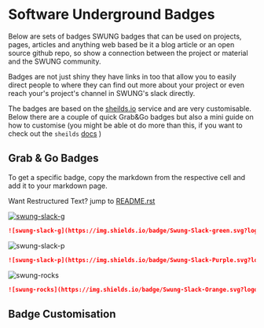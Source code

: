 # Software Underground Badges

Below are sets of badges SWUNG badges that can be used on projects, pages, articles and anything web based be it a blog article or an open source github repo, so show a connection between the project or material and the SWUNG community.

Badges are not just shiny they have links in too that allow you to easily direct people to where they can find out more about your project or even reach your's project's channel in SWUNG's slack directly. 

The badges are based on the [sheilds.io]() service and are very customisable. Below there are a couple of quick Grab&Go badges but also a mini guide on how to customise (you might be able ot do more than this, if you want to check out the `sheilds` [docs]() )


## Grab & Go Badges

To get a specific badge, copy the markdown from the respective cell and add it to your markdown page.

Want Restructured Text? jump to [README.rst](README.rst)

[![swung-slack-g](https://img.shields.io/badge/Swung-Slack-green.svg?logo=data%3Aimage%2Fpng%3Bbase64%2CiVBORw0KGgoAAAANSUhEUgAAABoAAAAaCAYAAACpSkzOAAAABmJLR0QA%2FwD%2FAP%2BgvaeTAAAACXBIWXMAAA7DAAAOwwHHb6hkAAAAB3RJTUUH5AYaFSENGSa5qgAABmZJREFUSMeFlltsVNcVhr%2B1z5m7Zzy%2BxaBwcQrGQOpgCAkKtSBQIqJepKhPBULpQ6sKBVWVKqXtSy%2BR0qYXqa2qRmlDCzjBEZGKUCK1TWqlNiGIEKDQBtf4Fki4OIxnxrex53LOXn2YwbjEtOvlHG3tvX%2Btf%2B21%2Fl%2BYJ1QVEbn1vwLYBWwCVgG1lW0ZoA%2FoAQ6LSP%2BdZ%2BeGzAMiIqK%2Bem0GpxNYVeBj3j2b4NCfM2QnfAAaa11al4fZuCZK24owQJ9v%2BbLryIVbd9wVSNUaEWNVtQPYfXHmAD0T32ZJeBM1Q8d0zzMDUpMwAFgLJU%2BxClURw9NfqedLWxMAHSKyR1WNiNhPAM0B6c%2FbdPORTLuOeUMSNkmMBHgyeo32bwwRDMh8bDM%2BZVl0j6uvPrdYknFnSESWzwUzt%2BkyVlUHx7zh5j%2BmPkXBjosjLkWdominiMQ%2BoiEZxuq8OFRXGXJ5K5%2Fde5nha8VlqjooIlZVBcBUiqeqemjGppd1ptfhSpS8pmmN7GVf4whPNY4Di9m%2BMcR03nK3sBbCQeFbv7gBsExVOyp3l6nz1VtjcM4fTK3Uok5IXtPsrHuPevcBXk8d4dWPX6I%2BsIB9wf1s%2B2Y%2FVbFynUIBIeDeplIECiXl5Iv3kbLogogRgbWukfNumT%2FnlYszBxj3hwXg0cQvqXcfYNu5tVyYPE%2B1G8dXn%2BfW72fH49U8sSlOPGr4SccoF4cKs3WzFrY%2BFCMUNmz%2Ba0aeWR1l15JwJ7DaVPpk1YnJ7xIxtQRNjDXRvTx%2F9ef0Tl0g6SYQhAlvmkH%2Fgv74qUaiTSG8ewJ0%2FGgRK5aG8Cts5ouWDa1RxoDRovK9i9MAq1S12QA7b5ROUdBxBIeQ1ACG49m%2FEXPis7Qk3ChHbx6Qw1dgXVeWB7uyDOctP%2Fx6w2zdrIVIyFCyiq8wXlJOZzyAXQbY%2FGGhC8EAilJ%2BVg7ufxU6IAHeSvewfQEadiDuCr%2B6NE1LU4hwUFAF1xFGRkvEjVDlgiPwVqoEsNkAq0ZKp3EIYrFM2xGm7Uc8u%2FzXjHkTmHIHoCiDM73E3IIsDCtRV3gn7QHQ0hTCt0ooKLw%2FWCAM1AcNISOcHSsBrDRAbc7eQMQBFFciHM18kaZIMz3r%2F0HO5mazytsiw%2FmTtCYiGGCkQlltwkEVjMDVmyUA6oIGR%2BDGjAWoM3f2giHAhH%2BFI5nPsDrWxqWNE9S4tUz5k1S7cQ5df4k9S6qY9JRipXtr4w5WQYH0eHkWrqxy8FTn3AvpmFmIqj%2B76EiQjNfHH1JNWFKc3vABj9V9npw%2FRXfmBNsaoTRnRAQDAgqqMJr1KBWUtUmHaR8WRgzAqAH6FgYexqd4R2Yuns5wcLSFK4U36bj%2FdbbUbGdoZoCi3uS%2Bqtt73TlNWygpqXGfZTGXnKesrwkA9BmgZ0noMZT5R0tQ4hzLfo4rhS46W%2F%2BCAn3T7%2BhDySiWMl2RkHArP8dAesKjPixYVbbUBwB6DHB4QWADIamuHPtkhE0t3ZP7ANhe9zgvXP2dfK0pymRJmQLiEYNW6mEVljYGuDzlkwwaHq51AQ4bERkAetvjP2XCT6H480AJeZsB4N7QYt7OnuSROtRXJV2wNNS4qIJvlbUtERJxhxcv5%2FlNWwygV0QGyzKBv%2FP%2ByFfZXf%2ButoR3UuXcS95mKNgxSjpN3qZZFHwUgFPjx5n2c9wo9ktrtcOZtMeWB2NEw4b2thivPLuIS1M%2BAzmrTy4O4ys7Zv1B5fsnVdWCr7PxYf7vej73ex2YeU1VVY9nu7ShG63vRo%2Fe%2FK1%2B518FbXkjo3OjO1XU2LFRzRZ9VdWDczFQ1VsCOHgpd1G%2FcG6jHrj2vPbn%2BjVdHNfr%2BRH92eXva2MPuvxEQpe%2BHdEnzm%2FQf4%2BrRo%2BldMUbGd393oS2dWU0cDSlw1OequrALVG9Q8rLsquqg2OlzLL2Myu1N5eShgB4CjEnSMSJYrX8Oj0t8UH7NMnX0iSDwmhBWRl3tKs9IcmgGRSRZqtqzFwpL4uWWKvWiMjyZKC24%2F1HbsrLn95Pwk3gCpS0yIw%2Fg6clPC2RLc3QmzvJupoARQsvrItxZmtSkkFz6E6Q%2F2m3PFta44jbCaw%2BO3GK7uybnJs8xfXC1fLYCdTz9NIfsCS0mYVhAHp9ZYdr5J%2F%2F127dxUA2AzuBzRUDWVfZlq4YyG6gs9ImdzWQ%2FwFNRlgCFdG5bAAAAABJRU5ErkJggg%3D%3D)](https://swung.slack.com/)

```markdown
![swung-slack-g](https://img.shields.io/badge/Swung-Slack-green.svg?logo=data%3Aimage%2Fpng%3Bbase64%2CiVBORw0KGgoAAAANSUhEUgAAABoAAAAaCAYAAACpSkzOAAAABmJLR0QA%2FwD%2FAP%2BgvaeTAAAACXBIWXMAAA7DAAAOwwHHb6hkAAAAB3RJTUUH5AYaFSENGSa5qgAABmZJREFUSMeFlltsVNcVhr%2B1z5m7Zzy%2BxaBwcQrGQOpgCAkKtSBQIqJepKhPBULpQ6sKBVWVKqXtSy%2BR0qYXqa2qRmlDCzjBEZGKUCK1TWqlNiGIEKDQBtf4Fki4OIxnxrex53LOXn2YwbjEtOvlHG3tvX%2Btf%2B21%2Fl%2BYJ1QVEbn1vwLYBWwCVgG1lW0ZoA%2FoAQ6LSP%2BdZ%2BeGzAMiIqK%2Bem0GpxNYVeBj3j2b4NCfM2QnfAAaa11al4fZuCZK24owQJ9v%2BbLryIVbd9wVSNUaEWNVtQPYfXHmAD0T32ZJeBM1Q8d0zzMDUpMwAFgLJU%2BxClURw9NfqedLWxMAHSKyR1WNiNhPAM0B6c%2FbdPORTLuOeUMSNkmMBHgyeo32bwwRDMh8bDM%2BZVl0j6uvPrdYknFnSESWzwUzt%2BkyVlUHx7zh5j%2BmPkXBjosjLkWdominiMQ%2BoiEZxuq8OFRXGXJ5K5%2Fde5nha8VlqjooIlZVBcBUiqeqemjGppd1ptfhSpS8pmmN7GVf4whPNY4Di9m%2BMcR03nK3sBbCQeFbv7gBsExVOyp3l6nz1VtjcM4fTK3Uok5IXtPsrHuPevcBXk8d4dWPX6I%2BsIB9wf1s%2B2Y%2FVbFynUIBIeDeplIECiXl5Iv3kbLogogRgbWukfNumT%2FnlYszBxj3hwXg0cQvqXcfYNu5tVyYPE%2B1G8dXn%2BfW72fH49U8sSlOPGr4SccoF4cKs3WzFrY%2BFCMUNmz%2Ba0aeWR1l15JwJ7DaVPpk1YnJ7xIxtQRNjDXRvTx%2F9ef0Tl0g6SYQhAlvmkH%2Fgv74qUaiTSG8ewJ0%2FGgRK5aG8Cts5ouWDa1RxoDRovK9i9MAq1S12QA7b5ROUdBxBIeQ1ACG49m%2FEXPis7Qk3ChHbx6Qw1dgXVeWB7uyDOctP%2Fx6w2zdrIVIyFCyiq8wXlJOZzyAXQbY%2FGGhC8EAilJ%2BVg7ufxU6IAHeSvewfQEadiDuCr%2B6NE1LU4hwUFAF1xFGRkvEjVDlgiPwVqoEsNkAq0ZKp3EIYrFM2xGm7Uc8u%2FzXjHkTmHIHoCiDM73E3IIsDCtRV3gn7QHQ0hTCt0ooKLw%2FWCAM1AcNISOcHSsBrDRAbc7eQMQBFFciHM18kaZIMz3r%2F0HO5mazytsiw%2FmTtCYiGGCkQlltwkEVjMDVmyUA6oIGR%2BDGjAWoM3f2giHAhH%2BFI5nPsDrWxqWNE9S4tUz5k1S7cQ5df4k9S6qY9JRipXtr4w5WQYH0eHkWrqxy8FTn3AvpmFmIqj%2B76EiQjNfHH1JNWFKc3vABj9V9npw%2FRXfmBNsaoTRnRAQDAgqqMJr1KBWUtUmHaR8WRgzAqAH6FgYexqd4R2Yuns5wcLSFK4U36bj%2FdbbUbGdoZoCi3uS%2Bqtt73TlNWygpqXGfZTGXnKesrwkA9BmgZ0noMZT5R0tQ4hzLfo4rhS46W%2F%2BCAn3T7%2BhDySiWMl2RkHArP8dAesKjPixYVbbUBwB6DHB4QWADIamuHPtkhE0t3ZP7ANhe9zgvXP2dfK0pymRJmQLiEYNW6mEVljYGuDzlkwwaHq51AQ4bERkAetvjP2XCT6H480AJeZsB4N7QYt7OnuSROtRXJV2wNNS4qIJvlbUtERJxhxcv5%2FlNWwygV0QGyzKBv%2FP%2ByFfZXf%2ButoR3UuXcS95mKNgxSjpN3qZZFHwUgFPjx5n2c9wo9ktrtcOZtMeWB2NEw4b2thivPLuIS1M%2BAzmrTy4O4ys7Zv1B5fsnVdWCr7PxYf7vej73ex2YeU1VVY9nu7ShG63vRo%2Fe%2FK1%2B518FbXkjo3OjO1XU2LFRzRZ9VdWDczFQ1VsCOHgpd1G%2FcG6jHrj2vPbn%2BjVdHNfr%2BRH92eXva2MPuvxEQpe%2BHdEnzm%2FQf4%2BrRo%2BldMUbGd393oS2dWU0cDSlw1OequrALVG9Q8rLsquqg2OlzLL2Myu1N5eShgB4CjEnSMSJYrX8Oj0t8UH7NMnX0iSDwmhBWRl3tKs9IcmgGRSRZqtqzFwpL4uWWKvWiMjyZKC24%2F1HbsrLn95Pwk3gCpS0yIw%2Fg6clPC2RLc3QmzvJupoARQsvrItxZmtSkkFz6E6Q%2F2m3PFta44jbCaw%2BO3GK7uybnJs8xfXC1fLYCdTz9NIfsCS0mYVhAHp9ZYdr5J%2F%2F127dxUA2AzuBzRUDWVfZlq4YyG6gs9ImdzWQ%2FwFNRlgCFdG5bAAAAABJRU5ErkJggg%3D%3D&link=https://softwareunderground.org/&link=https://swung.slack.com/)
```

![swung-slack-p](https://img.shields.io/badge/Swung-Slack-Purple.svg?logo=data%3Aimage%2Fpng%3Bbase64%2CiVBORw0KGgoAAAANSUhEUgAAABoAAAAaCAYAAACpSkzOAAAABmJLR0QA%2FwD%2FAP%2BgvaeTAAAACXBIWXMAAA7DAAAOwwHHb6hkAAAAB3RJTUUH5AYaFSENGSa5qgAABmZJREFUSMeFlltsVNcVhr%2B1z5m7Zzy%2BxaBwcQrGQOpgCAkKtSBQIqJepKhPBULpQ6sKBVWVKqXtSy%2BR0qYXqa2qRmlDCzjBEZGKUCK1TWqlNiGIEKDQBtf4Fki4OIxnxrex53LOXn2YwbjEtOvlHG3tvX%2Btf%2B21%2Fl%2BYJ1QVEbn1vwLYBWwCVgG1lW0ZoA%2FoAQ6LSP%2BdZ%2BeGzAMiIqK%2Bem0GpxNYVeBj3j2b4NCfM2QnfAAaa11al4fZuCZK24owQJ9v%2BbLryIVbd9wVSNUaEWNVtQPYfXHmAD0T32ZJeBM1Q8d0zzMDUpMwAFgLJU%2BxClURw9NfqedLWxMAHSKyR1WNiNhPAM0B6c%2FbdPORTLuOeUMSNkmMBHgyeo32bwwRDMh8bDM%2BZVl0j6uvPrdYknFnSESWzwUzt%2BkyVlUHx7zh5j%2BmPkXBjosjLkWdominiMQ%2BoiEZxuq8OFRXGXJ5K5%2Fde5nha8VlqjooIlZVBcBUiqeqemjGppd1ptfhSpS8pmmN7GVf4whPNY4Di9m%2BMcR03nK3sBbCQeFbv7gBsExVOyp3l6nz1VtjcM4fTK3Uok5IXtPsrHuPevcBXk8d4dWPX6I%2BsIB9wf1s%2B2Y%2FVbFynUIBIeDeplIECiXl5Iv3kbLogogRgbWukfNumT%2FnlYszBxj3hwXg0cQvqXcfYNu5tVyYPE%2B1G8dXn%2BfW72fH49U8sSlOPGr4SccoF4cKs3WzFrY%2BFCMUNmz%2Ba0aeWR1l15JwJ7DaVPpk1YnJ7xIxtQRNjDXRvTx%2F9ef0Tl0g6SYQhAlvmkH%2Fgv74qUaiTSG8ewJ0%2FGgRK5aG8Cts5ouWDa1RxoDRovK9i9MAq1S12QA7b5ROUdBxBIeQ1ACG49m%2FEXPis7Qk3ChHbx6Qw1dgXVeWB7uyDOctP%2Fx6w2zdrIVIyFCyiq8wXlJOZzyAXQbY%2FGGhC8EAilJ%2BVg7ufxU6IAHeSvewfQEadiDuCr%2B6NE1LU4hwUFAF1xFGRkvEjVDlgiPwVqoEsNkAq0ZKp3EIYrFM2xGm7Uc8u%2FzXjHkTmHIHoCiDM73E3IIsDCtRV3gn7QHQ0hTCt0ooKLw%2FWCAM1AcNISOcHSsBrDRAbc7eQMQBFFciHM18kaZIMz3r%2F0HO5mazytsiw%2FmTtCYiGGCkQlltwkEVjMDVmyUA6oIGR%2BDGjAWoM3f2giHAhH%2BFI5nPsDrWxqWNE9S4tUz5k1S7cQ5df4k9S6qY9JRipXtr4w5WQYH0eHkWrqxy8FTn3AvpmFmIqj%2B76EiQjNfHH1JNWFKc3vABj9V9npw%2FRXfmBNsaoTRnRAQDAgqqMJr1KBWUtUmHaR8WRgzAqAH6FgYexqd4R2Yuns5wcLSFK4U36bj%2FdbbUbGdoZoCi3uS%2Bqtt73TlNWygpqXGfZTGXnKesrwkA9BmgZ0noMZT5R0tQ4hzLfo4rhS46W%2F%2BCAn3T7%2BhDySiWMl2RkHArP8dAesKjPixYVbbUBwB6DHB4QWADIamuHPtkhE0t3ZP7ANhe9zgvXP2dfK0pymRJmQLiEYNW6mEVljYGuDzlkwwaHq51AQ4bERkAetvjP2XCT6H480AJeZsB4N7QYt7OnuSROtRXJV2wNNS4qIJvlbUtERJxhxcv5%2FlNWwygV0QGyzKBv%2FP%2ByFfZXf%2ButoR3UuXcS95mKNgxSjpN3qZZFHwUgFPjx5n2c9wo9ktrtcOZtMeWB2NEw4b2thivPLuIS1M%2BAzmrTy4O4ys7Zv1B5fsnVdWCr7PxYf7vej73ex2YeU1VVY9nu7ShG63vRo%2Fe%2FK1%2B518FbXkjo3OjO1XU2LFRzRZ9VdWDczFQ1VsCOHgpd1G%2FcG6jHrj2vPbn%2BjVdHNfr%2BRH92eXva2MPuvxEQpe%2BHdEnzm%2FQf4%2BrRo%2BldMUbGd393oS2dWU0cDSlw1OequrALVG9Q8rLsquqg2OlzLL2Myu1N5eShgB4CjEnSMSJYrX8Oj0t8UH7NMnX0iSDwmhBWRl3tKs9IcmgGRSRZqtqzFwpL4uWWKvWiMjyZKC24%2F1HbsrLn95Pwk3gCpS0yIw%2Fg6clPC2RLc3QmzvJupoARQsvrItxZmtSkkFz6E6Q%2F2m3PFta44jbCaw%2BO3GK7uybnJs8xfXC1fLYCdTz9NIfsCS0mYVhAHp9ZYdr5J%2F%2F127dxUA2AzuBzRUDWVfZlq4YyG6gs9ImdzWQ%2FwFNRlgCFdG5bAAAAABJRU5ErkJggg%3D%3D&link=https://softwareunderground.org/&link=https://swung.slack.com/)

```markdown
![swung-slack-p](https://img.shields.io/badge/Swung-Slack-Purple.svg?logo=data%3Aimage%2Fpng%3Bbase64%2CiVBORw0KGgoAAAANSUhEUgAAABoAAAAaCAYAAACpSkzOAAAABmJLR0QA%2FwD%2FAP%2BgvaeTAAAACXBIWXMAAA7DAAAOwwHHb6hkAAAAB3RJTUUH5AYaFSENGSa5qgAABmZJREFUSMeFlltsVNcVhr%2B1z5m7Zzy%2BxaBwcQrGQOpgCAkKtSBQIqJepKhPBULpQ6sKBVWVKqXtSy%2BR0qYXqa2qRmlDCzjBEZGKUCK1TWqlNiGIEKDQBtf4Fki4OIxnxrex53LOXn2YwbjEtOvlHG3tvX%2Btf%2B21%2Fl%2BYJ1QVEbn1vwLYBWwCVgG1lW0ZoA%2FoAQ6LSP%2BdZ%2BeGzAMiIqK%2Bem0GpxNYVeBj3j2b4NCfM2QnfAAaa11al4fZuCZK24owQJ9v%2BbLryIVbd9wVSNUaEWNVtQPYfXHmAD0T32ZJeBM1Q8d0zzMDUpMwAFgLJU%2BxClURw9NfqedLWxMAHSKyR1WNiNhPAM0B6c%2FbdPORTLuOeUMSNkmMBHgyeo32bwwRDMh8bDM%2BZVl0j6uvPrdYknFnSESWzwUzt%2BkyVlUHx7zh5j%2BmPkXBjosjLkWdominiMQ%2BoiEZxuq8OFRXGXJ5K5%2Fde5nha8VlqjooIlZVBcBUiqeqemjGppd1ptfhSpS8pmmN7GVf4whPNY4Di9m%2BMcR03nK3sBbCQeFbv7gBsExVOyp3l6nz1VtjcM4fTK3Uok5IXtPsrHuPevcBXk8d4dWPX6I%2BsIB9wf1s%2B2Y%2FVbFynUIBIeDeplIECiXl5Iv3kbLogogRgbWukfNumT%2FnlYszBxj3hwXg0cQvqXcfYNu5tVyYPE%2B1G8dXn%2BfW72fH49U8sSlOPGr4SccoF4cKs3WzFrY%2BFCMUNmz%2Ba0aeWR1l15JwJ7DaVPpk1YnJ7xIxtQRNjDXRvTx%2F9ef0Tl0g6SYQhAlvmkH%2Fgv74qUaiTSG8ewJ0%2FGgRK5aG8Cts5ouWDa1RxoDRovK9i9MAq1S12QA7b5ROUdBxBIeQ1ACG49m%2FEXPis7Qk3ChHbx6Qw1dgXVeWB7uyDOctP%2Fx6w2zdrIVIyFCyiq8wXlJOZzyAXQbY%2FGGhC8EAilJ%2BVg7ufxU6IAHeSvewfQEadiDuCr%2B6NE1LU4hwUFAF1xFGRkvEjVDlgiPwVqoEsNkAq0ZKp3EIYrFM2xGm7Uc8u%2FzXjHkTmHIHoCiDM73E3IIsDCtRV3gn7QHQ0hTCt0ooKLw%2FWCAM1AcNISOcHSsBrDRAbc7eQMQBFFciHM18kaZIMz3r%2F0HO5mazytsiw%2FmTtCYiGGCkQlltwkEVjMDVmyUA6oIGR%2BDGjAWoM3f2giHAhH%2BFI5nPsDrWxqWNE9S4tUz5k1S7cQ5df4k9S6qY9JRipXtr4w5WQYH0eHkWrqxy8FTn3AvpmFmIqj%2B76EiQjNfHH1JNWFKc3vABj9V9npw%2FRXfmBNsaoTRnRAQDAgqqMJr1KBWUtUmHaR8WRgzAqAH6FgYexqd4R2Yuns5wcLSFK4U36bj%2FdbbUbGdoZoCi3uS%2Bqtt73TlNWygpqXGfZTGXnKesrwkA9BmgZ0noMZT5R0tQ4hzLfo4rhS46W%2F%2BCAn3T7%2BhDySiWMl2RkHArP8dAesKjPixYVbbUBwB6DHB4QWADIamuHPtkhE0t3ZP7ANhe9zgvXP2dfK0pymRJmQLiEYNW6mEVljYGuDzlkwwaHq51AQ4bERkAetvjP2XCT6H480AJeZsB4N7QYt7OnuSROtRXJV2wNNS4qIJvlbUtERJxhxcv5%2FlNWwygV0QGyzKBv%2FP%2ByFfZXf%2ButoR3UuXcS95mKNgxSjpN3qZZFHwUgFPjx5n2c9wo9ktrtcOZtMeWB2NEw4b2thivPLuIS1M%2BAzmrTy4O4ys7Zv1B5fsnVdWCr7PxYf7vej73ex2YeU1VVY9nu7ShG63vRo%2Fe%2FK1%2B518FbXkjo3OjO1XU2LFRzRZ9VdWDczFQ1VsCOHgpd1G%2FcG6jHrj2vPbn%2BjVdHNfr%2BRH92eXva2MPuvxEQpe%2BHdEnzm%2FQf4%2BrRo%2BldMUbGd393oS2dWU0cDSlw1OequrALVG9Q8rLsquqg2OlzLL2Myu1N5eShgB4CjEnSMSJYrX8Oj0t8UH7NMnX0iSDwmhBWRl3tKs9IcmgGRSRZqtqzFwpL4uWWKvWiMjyZKC24%2F1HbsrLn95Pwk3gCpS0yIw%2Fg6clPC2RLc3QmzvJupoARQsvrItxZmtSkkFz6E6Q%2F2m3PFta44jbCaw%2BO3GK7uybnJs8xfXC1fLYCdTz9NIfsCS0mYVhAHp9ZYdr5J%2F%2F127dxUA2AzuBzRUDWVfZlq4YyG6gs9ImdzWQ%2FwFNRlgCFdG5bAAAAABJRU5ErkJggg%3D%3D&link=https://softwareunderground.org/&link=https://swung.slack.com/)
```

![swung-rocks](https://img.shields.io/badge/Swung-Rocks-Orange?logo=data%3Aimage%2Fpng%3Bbase64%2CiVBORw0KGgoAAAANSUhEUgAAABoAAAAaCAYAAACpSkzOAAAABmJLR0QA%2FwD%2FAP%2BgvaeTAAAACXBIWXMAAA7DAAAOwwHHb6hkAAAAB3RJTUUH5AYaFSENGSa5qgAABmZJREFUSMeFlltsVNcVhr%2B1z5m7Zzy%2BxaBwcQrGQOpgCAkKtSBQIqJepKhPBULpQ6sKBVWVKqXtSy%2BR0qYXqa2qRmlDCzjBEZGKUCK1TWqlNiGIEKDQBtf4Fki4OIxnxrex53LOXn2YwbjEtOvlHG3tvX%2Btf%2B21%2Fl%2BYJ1QVEbn1vwLYBWwCVgG1lW0ZoA%2FoAQ6LSP%2BdZ%2BeGzAMiIqK%2Bem0GpxNYVeBj3j2b4NCfM2QnfAAaa11al4fZuCZK24owQJ9v%2BbLryIVbd9wVSNUaEWNVtQPYfXHmAD0T32ZJeBM1Q8d0zzMDUpMwAFgLJU%2BxClURw9NfqedLWxMAHSKyR1WNiNhPAM0B6c%2FbdPORTLuOeUMSNkmMBHgyeo32bwwRDMh8bDM%2BZVl0j6uvPrdYknFnSESWzwUzt%2BkyVlUHx7zh5j%2BmPkXBjosjLkWdominiMQ%2BoiEZxuq8OFRXGXJ5K5%2Fde5nha8VlqjooIlZVBcBUiqeqemjGppd1ptfhSpS8pmmN7GVf4whPNY4Di9m%2BMcR03nK3sBbCQeFbv7gBsExVOyp3l6nz1VtjcM4fTK3Uok5IXtPsrHuPevcBXk8d4dWPX6I%2BsIB9wf1s%2B2Y%2FVbFynUIBIeDeplIECiXl5Iv3kbLogogRgbWukfNumT%2FnlYszBxj3hwXg0cQvqXcfYNu5tVyYPE%2B1G8dXn%2BfW72fH49U8sSlOPGr4SccoF4cKs3WzFrY%2BFCMUNmz%2Ba0aeWR1l15JwJ7DaVPpk1YnJ7xIxtQRNjDXRvTx%2F9ef0Tl0g6SYQhAlvmkH%2Fgv74qUaiTSG8ewJ0%2FGgRK5aG8Cts5ouWDa1RxoDRovK9i9MAq1S12QA7b5ROUdBxBIeQ1ACG49m%2FEXPis7Qk3ChHbx6Qw1dgXVeWB7uyDOctP%2Fx6w2zdrIVIyFCyiq8wXlJOZzyAXQbY%2FGGhC8EAilJ%2BVg7ufxU6IAHeSvewfQEadiDuCr%2B6NE1LU4hwUFAF1xFGRkvEjVDlgiPwVqoEsNkAq0ZKp3EIYrFM2xGm7Uc8u%2FzXjHkTmHIHoCiDM73E3IIsDCtRV3gn7QHQ0hTCt0ooKLw%2FWCAM1AcNISOcHSsBrDRAbc7eQMQBFFciHM18kaZIMz3r%2F0HO5mazytsiw%2FmTtCYiGGCkQlltwkEVjMDVmyUA6oIGR%2BDGjAWoM3f2giHAhH%2BFI5nPsDrWxqWNE9S4tUz5k1S7cQ5df4k9S6qY9JRipXtr4w5WQYH0eHkWrqxy8FTn3AvpmFmIqj%2B76EiQjNfHH1JNWFKc3vABj9V9npw%2FRXfmBNsaoTRnRAQDAgqqMJr1KBWUtUmHaR8WRgzAqAH6FgYexqd4R2Yuns5wcLSFK4U36bj%2FdbbUbGdoZoCi3uS%2Bqtt73TlNWygpqXGfZTGXnKesrwkA9BmgZ0noMZT5R0tQ4hzLfo4rhS46W%2F%2BCAn3T7%2BhDySiWMl2RkHArP8dAesKjPixYVbbUBwB6DHB4QWADIamuHPtkhE0t3ZP7ANhe9zgvXP2dfK0pymRJmQLiEYNW6mEVljYGuDzlkwwaHq51AQ4bERkAetvjP2XCT6H480AJeZsB4N7QYt7OnuSROtRXJV2wNNS4qIJvlbUtERJxhxcv5%2FlNWwygV0QGyzKBv%2FP%2ByFfZXf%2ButoR3UuXcS95mKNgxSjpN3qZZFHwUgFPjx5n2c9wo9ktrtcOZtMeWB2NEw4b2thivPLuIS1M%2BAzmrTy4O4ys7Zv1B5fsnVdWCr7PxYf7vej73ex2YeU1VVY9nu7ShG63vRo%2Fe%2FK1%2B518FbXkjo3OjO1XU2LFRzRZ9VdWDczFQ1VsCOHgpd1G%2FcG6jHrj2vPbn%2BjVdHNfr%2BRH92eXva2MPuvxEQpe%2BHdEnzm%2FQf4%2BrRo%2BldMUbGd393oS2dWU0cDSlw1OequrALVG9Q8rLsquqg2OlzLL2Myu1N5eShgB4CjEnSMSJYrX8Oj0t8UH7NMnX0iSDwmhBWRl3tKs9IcmgGRSRZqtqzFwpL4uWWKvWiMjyZKC24%2F1HbsrLn95Pwk3gCpS0yIw%2Fg6clPC2RLc3QmzvJupoARQsvrItxZmtSkkFz6E6Q%2F2m3PFta44jbCaw%2BO3GK7uybnJs8xfXC1fLYCdTz9NIfsCS0mYVhAHp9ZYdr5J%2F%2F127dxUA2AzuBzRUDWVfZlq4YyG6gs9ImdzWQ%2FwFNRlgCFdG5bAAAAABJRU5ErkJggg%3D%3D&link=https://softwareunderground.org/&link=https://swung.slack.com/)

```markdown
![swung-rocks](https://img.shields.io/badge/Swung-Slack-Orange.svg?logo=data%3Aimage%2Fpng%3Bbase64%2CiVBORw0KGgoAAAANSUhEUgAAABoAAAAaCAYAAACpSkzOAAAABmJLR0QA%2FwD%2FAP%2BgvaeTAAAACXBIWXMAAA7DAAAOwwHHb6hkAAAAB3RJTUUH5AYaFSENGSa5qgAABmZJREFUSMeFlltsVNcVhr%2B1z5m7Zzy%2BxaBwcQrGQOpgCAkKtSBQIqJepKhPBULpQ6sKBVWVKqXtSy%2BR0qYXqa2qRmlDCzjBEZGKUCK1TWqlNiGIEKDQBtf4Fki4OIxnxrex53LOXn2YwbjEtOvlHG3tvX%2Btf%2B21%2Fl%2BYJ1QVEbn1vwLYBWwCVgG1lW0ZoA%2FoAQ6LSP%2BdZ%2BeGzAMiIqK%2Bem0GpxNYVeBj3j2b4NCfM2QnfAAaa11al4fZuCZK24owQJ9v%2BbLryIVbd9wVSNUaEWNVtQPYfXHmAD0T32ZJeBM1Q8d0zzMDUpMwAFgLJU%2BxClURw9NfqedLWxMAHSKyR1WNiNhPAM0B6c%2FbdPORTLuOeUMSNkmMBHgyeo32bwwRDMh8bDM%2BZVl0j6uvPrdYknFnSESWzwUzt%2BkyVlUHx7zh5j%2BmPkXBjosjLkWdominiMQ%2BoiEZxuq8OFRXGXJ5K5%2Fde5nha8VlqjooIlZVBcBUiqeqemjGppd1ptfhSpS8pmmN7GVf4whPNY4Di9m%2BMcR03nK3sBbCQeFbv7gBsExVOyp3l6nz1VtjcM4fTK3Uok5IXtPsrHuPevcBXk8d4dWPX6I%2BsIB9wf1s%2B2Y%2FVbFynUIBIeDeplIECiXl5Iv3kbLogogRgbWukfNumT%2FnlYszBxj3hwXg0cQvqXcfYNu5tVyYPE%2B1G8dXn%2BfW72fH49U8sSlOPGr4SccoF4cKs3WzFrY%2BFCMUNmz%2Ba0aeWR1l15JwJ7DaVPpk1YnJ7xIxtQRNjDXRvTx%2F9ef0Tl0g6SYQhAlvmkH%2Fgv74qUaiTSG8ewJ0%2FGgRK5aG8Cts5ouWDa1RxoDRovK9i9MAq1S12QA7b5ROUdBxBIeQ1ACG49m%2FEXPis7Qk3ChHbx6Qw1dgXVeWB7uyDOctP%2Fx6w2zdrIVIyFCyiq8wXlJOZzyAXQbY%2FGGhC8EAilJ%2BVg7ufxU6IAHeSvewfQEadiDuCr%2B6NE1LU4hwUFAF1xFGRkvEjVDlgiPwVqoEsNkAq0ZKp3EIYrFM2xGm7Uc8u%2FzXjHkTmHIHoCiDM73E3IIsDCtRV3gn7QHQ0hTCt0ooKLw%2FWCAM1AcNISOcHSsBrDRAbc7eQMQBFFciHM18kaZIMz3r%2F0HO5mazytsiw%2FmTtCYiGGCkQlltwkEVjMDVmyUA6oIGR%2BDGjAWoM3f2giHAhH%2BFI5nPsDrWxqWNE9S4tUz5k1S7cQ5df4k9S6qY9JRipXtr4w5WQYH0eHkWrqxy8FTn3AvpmFmIqj%2B76EiQjNfHH1JNWFKc3vABj9V9npw%2FRXfmBNsaoTRnRAQDAgqqMJr1KBWUtUmHaR8WRgzAqAH6FgYexqd4R2Yuns5wcLSFK4U36bj%2FdbbUbGdoZoCi3uS%2Bqtt73TlNWygpqXGfZTGXnKesrwkA9BmgZ0noMZT5R0tQ4hzLfo4rhS46W%2F%2BCAn3T7%2BhDySiWMl2RkHArP8dAesKjPixYVbbUBwB6DHB4QWADIamuHPtkhE0t3ZP7ANhe9zgvXP2dfK0pymRJmQLiEYNW6mEVljYGuDzlkwwaHq51AQ4bERkAetvjP2XCT6H480AJeZsB4N7QYt7OnuSROtRXJV2wNNS4qIJvlbUtERJxhxcv5%2FlNWwygV0QGyzKBv%2FP%2ByFfZXf%2ButoR3UuXcS95mKNgxSjpN3qZZFHwUgFPjx5n2c9wo9ktrtcOZtMeWB2NEw4b2thivPLuIS1M%2BAzmrTy4O4ys7Zv1B5fsnVdWCr7PxYf7vej73ex2YeU1VVY9nu7ShG63vRo%2Fe%2FK1%2B518FbXkjo3OjO1XU2LFRzRZ9VdWDczFQ1VsCOHgpd1G%2FcG6jHrj2vPbn%2BjVdHNfr%2BRH92eXva2MPuvxEQpe%2BHdEnzm%2FQf4%2BrRo%2BldMUbGd393oS2dWU0cDSlw1OequrALVG9Q8rLsquqg2OlzLL2Myu1N5eShgB4CjEnSMSJYrX8Oj0t8UH7NMnX0iSDwmhBWRl3tKs9IcmgGRSRZqtqzFwpL4uWWKvWiMjyZKC24%2F1HbsrLn95Pwk3gCpS0yIw%2Fg6clPC2RLc3QmzvJupoARQsvrItxZmtSkkFz6E6Q%2F2m3PFta44jbCaw%2BO3GK7uybnJs8xfXC1fLYCdTz9NIfsCS0mYVhAHp9ZYdr5J%2F%2F127dxUA2AzuBzRUDWVfZlq4YyG6gs9ImdzWQ%2FwFNRlgCFdG5bAAAAABJRU5ErkJggg%3D%3D&link=https://softwareunderground.org/&link=https://swung.slack.com/)
```

## Badge Customisation














